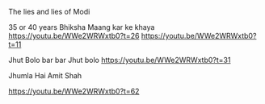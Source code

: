 The lies and lies of Modi

35 or 40 years Bhiksha Maang kar ke khaya
https://youtu.be/WWe2WRWxtb0?t=26
https://youtu.be/WWe2WRWxtb0?t=11

Jhut Bolo bar bar Jhut bolo
https://youtu.be/WWe2WRWxtb0?t=31

Jhumla Hai Amit Shah

https://youtu.be/WWe2WRWxtb0?t=62 

